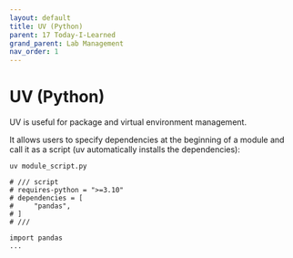 ```yaml
---
layout: default
title: UV (Python)
parent: 17 Today-I-Learned
grand_parent: Lab Management
nav_order: 1
---
```


# UV (Python)

UV is useful for package and virtual environment management.

It allows users to specify dependencies at the beginning of a module and call it as a script (uv automatically installs the dependencies):

```
uv module_script.py
```

```
# /// script
# requires-python = ">=3.10"
# dependencies = [
#     "pandas",
# ]
# ///

import pandas
...
```
